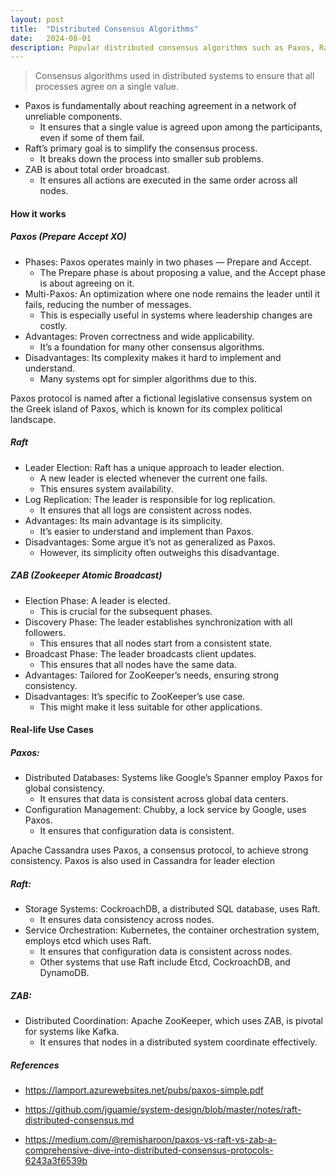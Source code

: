 ```yaml
---
layout: post
title:  "Distributed Consensus Algorithms"
date:   2024-08-01
description: Popular distributed consensus algorithms such as Paxos, Raft and ZAB 
---
```




> Consensus algorithms used in distributed systems to ensure that all
> processes agree on a single value.


-   Paxos is fundamentally about reaching agreement in a network of unreliable components.
    -   It ensures that a single value is agreed upon among the participants, even if some of them fail.
-   Raft’s primary goal is to simplify the consensus process.
    -   It breaks down the process into smaller sub problems.
-   ZAB is about total order broadcast.
    -   It ensures all actions are executed in the same order across all nodes.

#### How it works

##### Paxos (Prepare Accept XO)

-   Phases: Paxos operates mainly in two phases — Prepare and Accept.
    -   The Prepare phase is about proposing a value, and the Accept phase is about agreeing on it.
-   Multi-Paxos: An optimization where one node remains the leader until it fails, reducing the number of messages.
    -   This is especially useful in systems where leadership changes are costly.
-   Advantages: Proven correctness and wide applicability.
    -   It’s a foundation for many other consensus algorithms.
-   Disadvantages: Its complexity makes it hard to implement and understand.
    -   Many systems opt for simpler algorithms due to this.

<span class="note">
Paxos protocol is named after a fictional legislative consensus system
on the Greek island of Paxos, which is known for its complex political
landscape.
</span>

##### Raft

-   Leader Election: Raft has a unique approach to leader election.
    -   A new leader is elected whenever the current one fails.
    -   This ensures system availability.
-   Log Replication: The leader is responsible for log replication.
    -   It ensures that all logs are consistent across nodes.
-   Advantages: Its main advantage is its simplicity.
    -   It’s easier to understand and implement than Paxos.
-   Disadvantages: Some argue it’s not as generalized as Paxos.
    -   However, its simplicity often outweighs this disadvantage.

##### ZAB (Zookeeper Atomic Broadcast)
-   Election Phase: A leader is elected.
    -   This is crucial for the subsequent phases.
-   Discovery Phase: The leader establishes synchronization with all followers.
    -   This ensures that all nodes start from a consistent state.
-   Broadcast Phase: The leader broadcasts client updates.
    -   This ensures that all nodes have the same data.
-   Advantages: Tailored for ZooKeeper’s needs, ensuring strong consistency.
-   Disadvantages: It’s specific to ZooKeeper’s use case.
    -   This might make it less suitable for other applications.

#### Real-life Use Cases
##### Paxos:
-   Distributed Databases: Systems like Google’s Spanner employ Paxos for global consistency.
    -   It ensures that data is consistent across global data centers.
-   Configuration Management: Chubby, a lock service by Google, uses Paxos.
    -   It ensures that configuration data is consistent.

Apache Cassandra uses Paxos, a consensus protocol, to achieve strong consistency. Paxos is also used in Cassandra for leader election

##### Raft:

-   Storage Systems: CockroachDB, a distributed SQL database, uses Raft.
    -   It ensures data consistency across nodes.
-   Service Orchestration: Kubernetes, the container orchestration system, employs etcd which uses Raft.
    -   It ensures that configuration data is consistent across nodes. 
    - Other systems that use Raft include Etcd, CockroachDB, and DynamoDB.

##### ZAB:

-   Distributed Coordination: Apache ZooKeeper, which uses ZAB, is pivotal for systems like Kafka.
    -   It ensures that nodes in a distributed system coordinate effectively.

##### References

-   <https://lamport.azurewebsites.net/pubs/paxos-simple.pdf>

-   <https://github.com/jguamie/system-design/blob/master/notes/raft-distributed-consensus.md>

-   <https://medium.com/@remisharoon/paxos-vs-raft-vs-zab-a-comprehensive-dive-into-distributed-consensus-protocols-6243a3f6539b>











